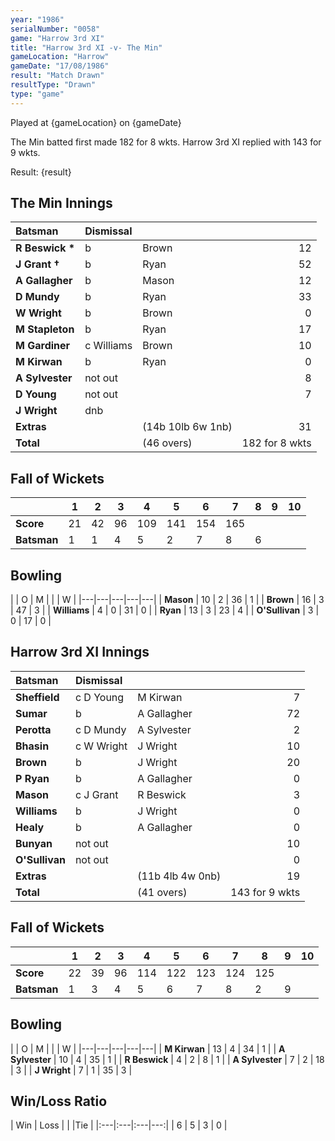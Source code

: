```yaml
---
year: "1986"
serialNumber: "0058"
game: "Harrow 3rd XI"
title: "Harrow 3rd XI -v- The Min"
gameLocation: "Harrow"
gameDate: "17/08/1986"
result: "Match Drawn"
resultType: "Drawn"
type: "game"
---
```


Played at {gameLocation} on {gameDate} 

The Min batted first made 182 for 8 wkts. Harrow 3rd XI replied with 143 for 9 wkts.

Result: {result}

## The Min Innings

| Batsman | Dismissal |  |  |
|:---|:---|---|---:|
| **R Beswick &#42;** | b | Brown | 12 | 
| **J Grant &#8224;** | b | Ryan | 52 | 
| **A Gallagher** | b | Mason | 12 | 
| **D Mundy** | b  | Ryan | 33 | 
| **W Wright** | b  | Brown | 0 | 
| **M Stapleton** | b | Ryan | 17 | 
| **M Gardiner** | c Williams | Brown | 10 | 
| **M Kirwan** | b | Ryan | 0 | 
| **A Sylvester** | not out |  | 8 | 
| **D Young** | not out |  | 7 | 
| **J Wright** | dnb |  |  | 
| **Extras** | | (14b 10lb 6w 1nb) | 31 | 
| **Total** | | (46 overs) | 182 for 8 wkts | 

## Fall of Wickets

| | 1 | 2 | 3 | 4 | 5 | 6 | 7 | 8 | 9 | 10 |
|---|---|---|---|---|---|---|---|---|---|---|
| **Score** | 21 | 42 | 96 | 109 | 141 | 154 | 165 |  |  |  | 
| **Batsman** | 1 | 1 | 4 | 5 | 2 | 7 | 8 | 6 |  |  | 


## Bowling

| | O | M |  |  | W |
|---|---|---|---|---|
| **Mason** | 10 | 2 | 36 | 1 | 
| **Brown** | 16 | 3 | 47 | 3 | 
| **Williams** | 4 | 0 | 31 | 0 | 
| **Ryan** | 13 | 3 | 23 | 4 | 
| **O'Sullivan** | 3 | 0 | 17 | 0 |

 
## Harrow 3rd XI Innings

| Batsman | Dismissal |  |  |
|:---|:---|---|---:|
| **Sheffield** | c D Young | M Kirwan | 7 | 
| **Sumar** | b | A Gallagher | 72 | 
| **Perotta** | c D Mundy | A Sylvester | 2 | 
| **Bhasin** | c W Wright | J Wright | 10 | 
| **Brown** | b | J Wright | 20 | 
| **P Ryan** | b | A Gallagher | 0 | 
| **Mason** | c J Grant | R Beswick | 3 | 
| **Williams** | b | J Wright | 0 | 
| **Healy** | b | A Gallagher | 0 | 
| **Bunyan** | not out |  | 10 | 
| **O'Sullivan** | not out | | 0 | 
| **Extras** | | (11b 4lb 4w 0nb) | 19 | 
| **Total** | | (41 overs) | 143 for 9 wkts | 

## Fall of Wickets

| | 1 | 2 | 3 | 4 | 5 | 6 | 7 | 8 | 9 | 10 |
|---|---|---|---|---|---|---|---|---|---|---|
| **Score** | 22 | 39 | 96 | 114 | 122 | 123 | 124 | 125 |  |  |
| **Batsman** | 1 | 3 | 4 | 5 | 6 | 7 | 8 | 2 | 9 |  |

## Bowling

| | O | M |  |  | W |
|---|---|---|---|---|
| **M Kirwan** | 13 | 4 | 34 | 1 | 
| **A Sylvester** | 10 | 4 | 35 | 1 | 
| **R Beswick** | 4 | 2 | 8 | 1 | 
| **A Sylvester** | 7 | 2 | 18 | 3 | 
| **J Wright** | 7 | 1 | 35 | 3 |

## Win/Loss Ratio

| Win | Loss |  |  |Tie |
|:---|:---|:---|---:|
| 6 | 5 | 3 | 0 |